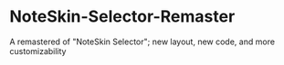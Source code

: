 # NoteSkin-Selector-Remaster
A remastered of "NoteSkin Selector"; new layout, new code, and more customizability
